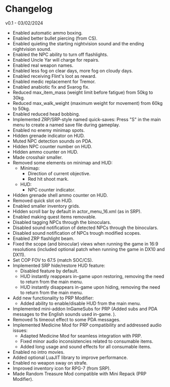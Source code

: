 # Changelog

v0.1 - 03/02/2024

- Enabled automatic ammo boxing.
- Enabled better bullet piercing (from CS).
- Enabled quieting the starting nightvision sound and the ending nightvision sound.
- Enabled the NPC ability to turn off flashlights.
- Enabled Uncle Yar will charge for repairs.
- Enabled real weapon names.
- Enabled less fog on clear days, more fog on cloudy days.
- Enabled receiving Flint's loot as reward.
- Enabled medic replacement for Tremor.
- Enabled anabiotic fix and Svarog fix.
- Reduced max_item_mass (weight limit before fatigue) from 50kg to 30kg.
- Reduced max_walk_weight (maximum weight for movement) from 60kg to 50kg.
- Enabled reduced head bobbing.
- Implemented ZRP/SRP-style named quick-saves: Press "S" in the main menu to create a named save file during gameplay.
- Enabled no enemy minimap spots.
- Hidden grenade indicator on HUD.
- Muted NPC detection sounds on PDA.
- Hidden NPC counter number on HUD.
- Hidden ammo counter on HUD.
- Made crosshair smaller.
- Removed some elements on minimap and HUD:
  - Minimap:
    - Direction of current objective.
    - Red hit shoot mark.
  - HUD:
    - NPC counter indicator.
- Hidden grenade shell ammo counter on HUD.
- Removed quick slot on HUD.
- Enabled smaller inventory grids.
- Hidden scroll bar by default in actor_menu_16.xml (as in SRP).
- Enabled making quest items removable.
- Disabled tagging NPCs through the binoculars.
- Disabled sound notification of detected NPCs through the binoculars.
- Disabled sound notification of NPCs trough modified scopes.
- Enabled ZRP flashlight beam.
- Fixed the scope (and binocular) views when running the game in 16:9 resolutions (included optional patch when running the game in DX10 and DX11).
- Set COP FOV to 67.5 (match SOC/CS).
- Implemented SRP hide/restore HUD feature:
  - Disabled feature by default.
  - HUD instantly reappears in-game upon restoring, removing the need to return from the main menu.
  - HUD instantly disappears in-game upon hiding, removing the need to return from the main menu.
- Add new functionality to PRP Modifier:
  - Added ability to enable/disable HUD from the main menu.
- Implemented mini-addon InGameSubs for PRP (Added subs and PDA messages to the English sounds used in-game. ).
- Removed 1s timeout effect to some PDA messages.
- Implemented Medicine Mod for PRP compatibility and addressed audio issues:
  - Adapted Medicine Mod for seamless integration with PRP.
  - Fixed minor audio inconsistencies related to consumable items.
  - Added long usage and sound effects for all consumable items.
- Enabled no intro movies.
- Added optional LuaJIT library to improve performance.
- Enabled no weapon sway on strafe.
- Improved inventory icon for RPG-7 (from SRP).
- Made Random Treasure Mod compatible with Mini Repack (PRP Modifier).
